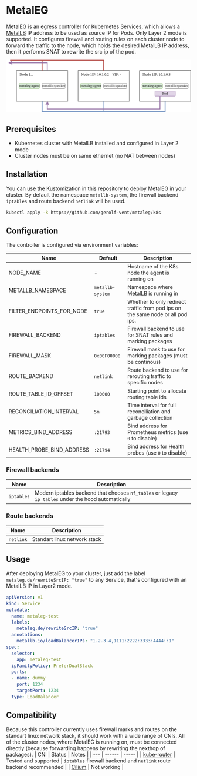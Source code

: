 # MetalEG
MetalEG is an egress controller for Kubernetes Services, which allows a [MetalLB](https://metallb.io) IP address to be used as source IP for Pods. Only Layer 2 mode is supported. It configures firewall and routing rules on each cluster node to forward the traffic to the node, which holds the desired MetalLB IP address, then it performs SNAT to rewrite the src ip of the pod.

![Traffic forwarding](artifacts/traffic.svg)

## Prerequisites
- Kubernetes cluster with MetalLB installed and configured in Layer 2 mode
- Cluster nodes must be on same ethernet (no NAT between nodes)

## Installation
You can use the Kustomization in this repository to deploy MetalEG in your cluster. By default the namespace `metallb-system`, the firewall backend `iptables` and route backend `netlink` will be used.
```sh
kubectl apply -k https://github.com/gerolf-vent/metaleg/k8s
```

## Configuration
The controller is configured via environment variables:

| Name | Default | Description |
| ---- | ------- | ----------- |
| NODE_NAME | - | Hostname of the K8s node the agent is running on |
| METALLB_NAMESPACE | `metallb-system` | Namespace where MetalLB is running in |
| FILTER_ENDPOINTS_FOR_NODE | `true` | Whether to only redirect traffic from pod ips on the same node or all pod ips. |
| FIREWALL_BACKEND | `iptables` | Firewall backend to use for SNAT rules and marking packages |
| FIREWALL_MASK | `0x00F00000` | Firewall mask to use for marking packages (must be continous) |
| ROUTE_BACKEND | `netlink` | Route backend to use for rerouting traffic to specific nodes |
| ROUTE_TABLE_ID_OFFSET | `100000` | Starting point to allocate routing table ids |
| RECONCILIATION_INTERVAL | `5m` | Time interval for full reconciliation and garbage collection |
| METRICS_BIND_ADDRESS | `:21793` | Bind address for Prometheus metrics (use `0` to disable) |
| HEALTH_PROBE_BIND_ADDRESS | `:21794` | Bind address for Health probes (use `0` to disable) |

### Firewall backends
| Name | Description |
| ---- | ----------- |
| `iptables` | Modern iptables backend that chooses `nf_tables` or legacy `ip_tables` under the hood automatically |

### Route backends
| Name | Description |
| ---- | ----------- |
| `netlink` | Standart linux network stack |

## Usage
After deploying MetalEG to your cluster, just add the label `metaleg.de/rewriteSrcIP: "true"` to any Service, that's configured with an MetalLB IP in Layer2 mode.
```yaml
apiVersion: v1
kind: Service
metadata:
  name: metaleg-test
  labels:
    metaleg.de/rewriteSrcIP: "true"
  annotations:
    metallb.io/loadBalancerIPs: "1.2.3.4,1111:2222:3333:4444::1"
spec:
  selector:
    app: metaleg-test
  ipFamilyPolicy: PreferDualStack
  ports:
  - name: dummy
    port: 1234
    targetPort: 1234
  type: LoadBalancer
```

## Compatibility
Because this controller currently uses firewall marks and routes on the standart linux network stack, it should work with a wide range of CNIs. All of the cluster nodes, where MetalEG is running on, must be connected directly (because forwarding happens by rewriting the nexthop of packages).
| CNI | Status | Notes |
| --- | ------ | ----- |
| [kube-router](https://kube-router.io) | Tested and supported | `iptables` firewall backend and `netlink` route backend recommended |
| [Cilium](https://cilium.io) | Not working |
